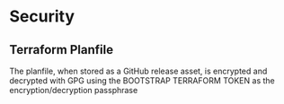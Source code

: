 # Security

## Terraform Planfile

The planfile, when stored as a GitHub release asset, is encrypted and decrypted with GPG using the BOOTSTRAP TERRAFORM TOKEN as the encryption/decryption passphrase

